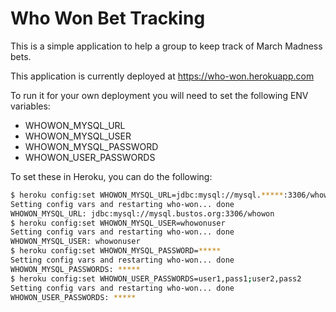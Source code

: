 Who Won Bet Tracking
==========================

This is a simple application to help a group to keep track of March Madness bets.

This application is currently deployed at https://who-won.herokuapp.com

To run it for your own deployment you will need to set the following ENV variables:
* WHOWON_MYSQL_URL
* WHOWON_MYSQL_USER
* WHOWON_MYSQL_PASSWORD
* WHOWON_USER_PASSWORDS

To set these in Heroku, you can do the following:

```bash
$ heroku config:set WHOWON_MYSQL_URL=jdbc:mysql://mysql.*****:3306/whowon
Setting config vars and restarting who-won... done
WHOWON_MYSQL_URL: jdbc:mysql://mysql.bustos.org:3306/whowon
$ heroku config:set WHOWON_MYSQL_USER=whowonuser
Setting config vars and restarting who-won... done
WHOWON_MYSQL_USER: whowonuser
$ heroku config:set WHOWON_MYSQL_PASSWORD=*****
Setting config vars and restarting who-won... done
WHOWON_MYSQL_PASSWORDS: *****
$ heroku config:set WHOWON_USER_PASSWORDS=user1,pass1;user2,pass2
Setting config vars and restarting who-won... done
WHOWON_USER_PASSWORDS: *****
```
